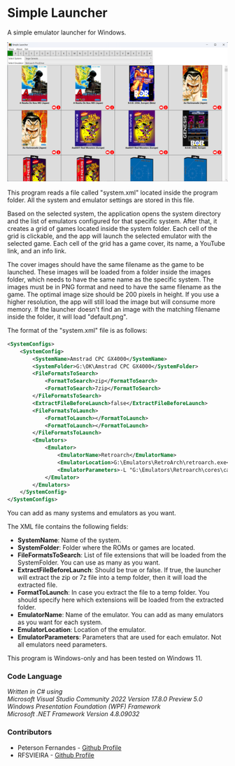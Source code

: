 # Simple Launcher

A simple emulator launcher for Windows.

![Screenshot](screenshot.png)

This program reads a file called "system.xml" located inside the program folder. All the system and emulator settings are stored in this file.

Based on the selected system, the application opens the system directory and the list of emulators configured for that specific system. After that, it creates a grid of games located inside the system folder. Each cell of the grid is clickable, and the app will launch the selected emulator with the selected game. Each cell of the grid has a game cover, its name, a YouTube link, and an info link.

The cover images should have the same filename as the game to be launched. These images will be loaded from a folder inside the images folder, which needs to have the same name as the specific system. The images must be in PNG format and need to have the same filename as the game. The optimal image size should be 200 pixels in height. If you use a higher resolution, the app will still load the image but will consume more memory. If the launcher doesn't find an image with the matching filename inside the folder, it will load "default.png".

The format of the "system.xml" file is as follows:

```xml
<SystemConfigs>
    <SystemConfig>
        <SystemName>Amstrad CPC GX4000</SystemName>
        <SystemFolder>G:\OK\Amstrad CPC GX4000</SystemFolder>
        <FileFormatsToSearch>
            <FormatToSearch>zip</FormatToSearch>
            <FormatToSearch>7zip</FormatToSearch>
        </FileFormatsToSearch>
        <ExtractFileBeforeLaunch>false</ExtractFileBeforeLaunch>
        <FileFormatsToLaunch>
            <FormatToLaunch></FormatToLaunch>
            <FormatToLaunch></FormatToLaunch>
        </FileFormatsToLaunch>
        <Emulators>
            <Emulator>
                <EmulatorName>Retroarch</EmulatorName>
                <EmulatorLocation>G:\Emulators\RetroArch\retroarch.exe</EmulatorLocation>
                <EmulatorParameters>-L "G:\Emulators\Retroarch\cores\cap32_libretro.dll" -c "G:\Emulators\Retroarch\Config.cfg" -f</EmulatorParameters>
            </Emulator>
        </Emulators>
    </SystemConfig>
</SystemConfigs>
```

You can add as many systems and emulators as you want.

The XML file contains the following fields:

- **SystemName**: Name of the system.
- **SystemFolder**: Folder where the ROMs or games are located.
- **FileFormatsToSearch**: List of file extensions that will be loaded from the SystemFolder. You can use as many as you want.
- **ExtractFileBeforeLaunch**: Should be true or false. If true, the launcher will extract the zip or 7z file into a temp folder, then it will load the extracted file.
- **FormatToLaunch**: In case you extract the file to a temp folder. You should specify here which extensions will be loaded from the extracted folder.
- **EmulatorName**: Name of the emulator. You can add as many emulators as you want for each system.
- **EmulatorLocation**: Location of the emulator.
- **EmulatorParameters**: Parameters that are used for each emulator. Not all emulators need parameters.

This program is Windows-only and has been tested on Windows 11.

### Code Language
*Written in C# using<br>
Microsoft Visual Studio Community 2022 Version 17.8.0 Preview 5.0<br>
Windows Presentation Foundation (WPF) Framework<br>
Microsoft .NET Framework Version 4.8.09032*

### Contributors
- Peterson Fernandes - [Github Profile](https://github.com/drpetersonfernandes)
- RFSVIEIRA - [Github Profile](https://github.com/RFSVIEIRA)
